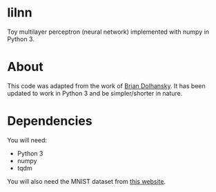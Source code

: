 # lilnn
Toy multilayer perceptron (neural network) implemented with numpy in Python 3.

# About

This code was adapted from the work of [Brian Dolhansky](http://briandolhansky.com/blog/2014/10/30/artificial-neural-networks-matrix-form-part-5). It has been updated to work in Python 3 and be simpler/shorter in nature.

# Dependencies

You will need:

* Python 3
* numpy
* tqdm

You will also need the MNIST dataset from [this website](http://deeplearning.net/tutorial/gettingstarted.html).
